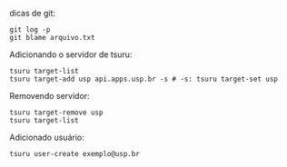 dicas de git:

    git log -p
    git blame arquivo.txt  

Adicionando o servidor de tsuru:

    tsuru target-list
    tsuru target-add usp api.apps.usp.br -s # -s: tsuru target-set usp
    
Removendo servidor:

    tsuru target-remove usp
    tsuru target-list
    
Adicionado usuário:

    tsuru user-create exemplo@usp.br
